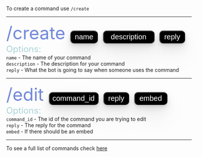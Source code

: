 To create a command use `/create`

---
<font color="7289da" size="10 px">/create <button style="height:35px;
    width:75px;
    background-color: #000000;
    color: white;
    font-size: 20px;
    border-radius: 12px;
    box-shadow: 0 1px 2px rgba(0,0,0,0.07), 
    0 2px 4px rgba(0,0,0,0.07), 
    0 4px 8px rgba(0,0,0,0.07), 
    0 8px 16px rgba(0,0,0,0.07),
    0 16px 32px rgba(0,0,0,0.07), 
    0 32px 64px rgba(0,0,0,0.07);
    border-radius: 10px;">name</button>
    <button style="height:35px;
    width:140px;
    background-color: #000000;
    color: white;
    font-size: 20px;
    border-radius: 12px;
    box-shadow: 0 1px 2px rgba(0,0,0,0.07), 
    0 2px 4px rgba(0,0,0,0.07), 
    0 4px 8px rgba(0,0,0,0.07), 
    0 8px 16px rgba(0,0,0,0.07),
    0 16px 32px rgba(0,0,0,0.07), 
    0 32px 64px rgba(0,0,0,0.07);
    border-radius: 10px;">description</button>
        <button style="height:35px;
    width:70px;
    background-color: #000000;
    color: white;
    font-size: 20px;
    border-radius: 12px;
    box-shadow: 0 1px 2px rgba(0,0,0,0.07), 
    0 2px 4px rgba(0,0,0,0.07), 
    0 4px 8px rgba(0,0,0,0.07), 
    0 8px 16px rgba(0,0,0,0.07),
    0 16px 32px rgba(0,0,0,0.07), 
    0 32px 64px rgba(0,0,0,0.07);
    border-radius: 10px;">reply</button></font>
<br>
<font size="5" color="ABD3D6">Options:</font>
<br> `name` - The name of your command <br>
`description` - The description for your command <br>
`reply` - What the bot is going to say when someone uses the command

---

<font color="7289da" size="10 px">/edit <button style="height:35px;
    width:135px;
    background-color: #000000;
    color: white;
    font-size: 20px;
    border-radius: 12px;
    box-shadow: 0 1px 2px rgba(0,0,0,0.07), 
    0 2px 4px rgba(0,0,0,0.07), 
    0 4px 8px rgba(0,0,0,0.07), 
    0 8px 16px rgba(0,0,0,0.07),
    0 16px 32px rgba(0,0,0,0.07), 
    0 32px 64px rgba(0,0,0,0.07);
    border-radius: 10px;">command_id</button>
    <button style="height:35px;
    width:70px;
    background-color: #000000;
    color: white;
    font-size: 20px;
    border-radius: 12px;
    box-shadow: 0 1px 2px rgba(0,0,0,0.07), 
    0 2px 4px rgba(0,0,0,0.07), 
    0 4px 8px rgba(0,0,0,0.07), 
    0 8px 16px rgba(0,0,0,0.07),
    0 16px 32px rgba(0,0,0,0.07), 
    0 32px 64px rgba(0,0,0,0.07);
    border-radius: 10px;">reply</button>
        <button style="height:35px;
    width:90px;
    background-color: #000000;
    color: white;
    font-size: 20px;
    border-radius: 12px;
    box-shadow: 0 1px 2px rgba(0,0,0,0.07), 
    0 2px 4px rgba(0,0,0,0.07), 
    0 4px 8px rgba(0,0,0,0.07), 
    0 8px 16px rgba(0,0,0,0.07),
    0 16px 32px rgba(0,0,0,0.07), 
    0 32px 64px rgba(0,0,0,0.07);
    border-radius: 10px;">embed</button></font>
<br>
<font size="5" color="ABD3D6">Options:</font>
<br> `command_id` - The id of the command you are trying to edit <br>
`reply` - The reply for the command <br>
`embed` - If there should be an embed

---

To see a full list of commands check [here](/commands)